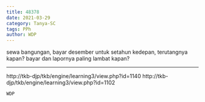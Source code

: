 ```yaml
---
title: 48378
date: 2021-03-29
category: Tanya-SC
tags: PPh
author: WDP
---
```


sewa bangungan, bayar desember untuk setahun kedepan, terutangnya kapan? bayar dan lapornya paling lambat kapan?

---

http://tkb-djp/tkb/engine/learning3/view.php?id=1140 http://tkb-djp/tkb/engine/learning3/view.php?id=1102

`WDP`
